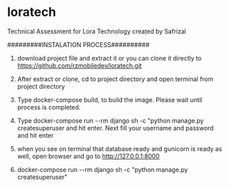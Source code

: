 # loratech
Technical Assessment for Lora Technology
created by Safrizal

#########INSTALATION PROCESS##########

1. download project file and extract it or you can clone it directly to https://github.com/rzmobiledev/loratech.git

2. After extract or clone, cd to project directory and open terminal from project directory
3. Type docker-compose build, to build the image. Please wait until process is completed.

4. Type docker-compose run --rm django sh -c "python manage.py createsuperuser and hit enter. Next fill your username and password and hit enter

5. when you see on terminal that database ready and gunicorn is ready as well, open browser and go to http://127.0.0.1:8000


5. docker-compose run --rm django sh -c "python manage.py createsuperuser"

